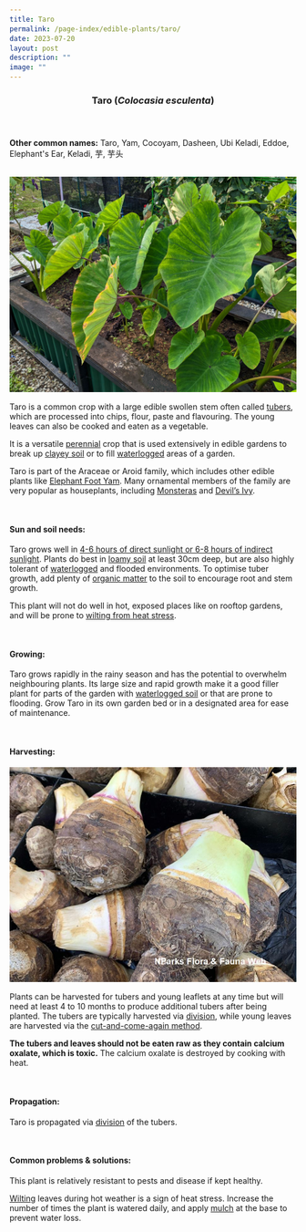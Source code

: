 ```yaml
---
title: Taro
permalink: /page-index/edible-plants/taro/
date: 2023-07-20
layout: post
description: ""
image: ""
---
```

<header>
	<h3>Taro (<em>Colocasia esculenta</em>)</h3>
</header>
	
<section>
	<p><strong>Other common names:</strong> Taro, Yam, Cocoyam, Dasheen, Ubi Keladi, Eddoe, Elephant's Ear, Keladi, 芋, 芋头</p>
	<br>
</section>

<section>
	<img title="Taro plants growing in an allotment plot. Photo by Jacqueline Chua." src="/images/Plants/taro%20(2)_jacquelinechua.jpg">
	<p>Taro is a common crop with a large edible swollen stem often called <a href="/learn-more-about-gardening/glossary/#t">tubers</a>, which are processed into chips, flour, paste and flavouring. The young leaves can also be cooked and eaten as a vegetable.</p>
	<p>It is a versatile <a href="/learn-more-about-gardening/glossary/#p">perennial</a> crop that is used extensively in edible gardens to break up <a href="/page-index/horticulture-techniques/soil/">clayey soil</a> or to fill <a href="/page-index/plant-problems/waterlogging/">waterlogged</a> areas of a garden.</p>
	<p>Taro is part of the Araceae or Aroid family, which includes other edible plants like <a href="/page-index/edible-plants/elephant-foot-yam/">Elephant Foot Yam</a>. Many ornamental members of the family are very popular as houseplants, including <a href="/page-index/ornamental-plants/adansons-monstera/">Monsteras</a> and <a href="/page-index/ornamental-plants/devils-ivy/">Devil’s Ivy</a>. </p>       
	<br>
</section>

<section>
	<h4>Sun and soil needs:</h4>
	<p>Taro grows well in <a href="/page-index/horticulture-techniques/gauging-light/">4-6 hours of direct sunlight or 6-8 hours of indirect sunlight</a>. Plants do best in <a href="page-index/horticulture-techniques/soil/">loamy soil</a> at least 30cm deep, but are also highly tolerant of <a href="/page-index/plant-problems/waterlogging/">waterlogged</a> and flooded environments. To optimise tuber growth, add plenty of <a href="/page-index/horticulture-techniques/soil-amendments/">organic matter</a> to the soil to encourage root and stem growth. </p>
	<p>This plant will not do well in hot, exposed places like on rooftop gardens, and will be prone to <a href="/page-index/plant-problems/wilting/">wilting from heat stress</a>.</p>
	<br>
</section>

<section>
	<h4>Growing:</h4>
	<p>Taro grows rapidly in the rainy season and has the potential to overwhelm neighbouring plants. Its large size and rapid growth make it a good filler plant for parts of the garden with <a href="/page-index/plant-problems/waterlogging/">waterlogged soil</a> or that are prone to flooding. Grow Taro in its own garden bed or in a designated area for ease of maintenance. </p>
	<br>
</section>

<section>
	<h4>Harvesting:</h4>
	<img title="Taro tubers on sale at a wet market. Photo by Flora and Fauna Web." src="/images/Plants/taro(2)_ffw.jfif">
	<p>Plants can be harvested for tubers and young leaflets at any time but will need at least 4 to 10 months to produce additional tubers after being planted.  The tubers are typically harvested via <a href="/page-index/horticulture-techniques/propagating-by-division/">division</a>, while young leaves are harvested via the <a href="/page-index/horticulture-techniques/cut-and-come-again/">cut-and-come-again method</a>.</p>
	<p><b>The tubers and leaves should not be eaten raw as they contain calcium oxalate, which is toxic.</b> The calcium oxalate is destroyed by cooking with heat.</p>
	<br>
</section>

<section>
	<h4>Propagation:</h4>
	<p>Taro is propagated via <a href="/page-index/horticulture-techniques/propagating-by-division/">division</a> of the tubers. </p>
	<br>
</section>

<section>
	<h4>Common problems &amp; solutions:</h4>
	<p>This plant is relatively resistant to pests and disease if kept healthy.</p>
	<p><a href="/page-index/plant-problems/wilting/">Wilting</a> leaves during hot weather is a sign of heat stress. Increase the number of times the plant is watered daily, and apply <a href="/page-index/horticulture-techniques/mulching/">mulch</a> at the base to prevent water loss.</p>
	<br>
</section>